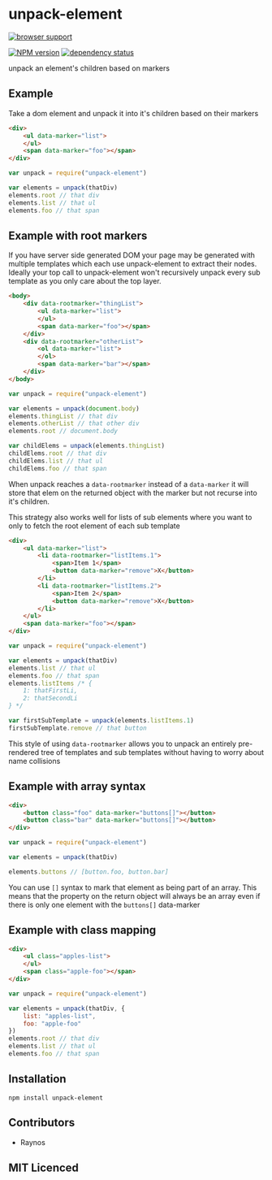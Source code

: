 # unpack-element

[![browser support][5]][6]

<!-- [![build status][1]][2]  -->
[![NPM version][7]][8] [![dependency status][3]][4]

unpack an element's children based on markers

## Example

Take a dom element and unpack it into it's children based on their markers

```html
<div>
    <ul data-marker="list">
    </ul>
    <span data-marker="foo"></span>
</div>
```

```js
var unpack = require("unpack-element")

var elements = unpack(thatDiv)
elements.root // that div
elements.list // that ul
elements.foo // that span
```

## Example with root markers

If you have server side generated DOM your page may be generated
    with multiple templates which each use unpack-element to
    extract their nodes. Ideally your top call to unpack-element
    won't recursively unpack every sub template as you only
    care about the top layer.

```html
<body>
    <div data-rootmarker="thingList">
        <ul data-marker="list">
        </ul>
        <span data-marker="foo"></span>
    </div>
    <div data-rootmarker="otherList">
        <ol data-marker="list">
        </ol>
        <span data-marker="bar"></span>
    </div>
</body>
```

```js
var unpack = require("unpack-element")

var elements = unpack(document.body)
elements.thingList // that div
elements.otherList // that other div
elements.root // document.body

var childElems = unpack(elements.thingList)
childElems.root // that div
childElems.list // that ul
childElems.foo // that span
```

When unpack reaches a `data-rootmarker` instead of a `data-marker`
    it will store that elem on the returned object with the
    marker but not recurse into it's children.

This strategy also works well for lists of sub elements where
    you want to only to fetch the root element of each sub
    template

```html
<div>
    <ul data-marker="list">
        <li data-rootmarker="listItems.1">
            <span>Item 1</span>
            <button data-marker="remove">X</button>
        </li>
        <li data-rootmarker="listItems.2">
            <span>Item 2</span>
            <button data-marker="remove">X</button>
        </li>
    </ul>
    <span data-marker="foo"></span>
</div>
```

```js
var unpack = require("unpack-element")

var elements = unpack(thatDiv)
elements.list // that ul
elements.foo // that span
elements.listItems /* {
    1: thatFirstLi,
    2: thatSecondLi
} */

var firstSubTemplate = unpack(elements.listItems.1)
firstSubTemplate.remove // that button
```

This style of using `data-rootmarker` allows you to unpack
    an entirely pre-rendered tree of templates and sub
    templates without having to worry about name collisions

## Example with array syntax

```html
<div>
    <button class="foo" data-marker="buttons[]"></button>
    <button class="bar" data-marker="buttons[]"></button>
</div>
```

```js
var unpack = require("unpack-element")

var elements = unpack(thatDiv)

elements.buttons // [button.foo, button.bar]
```

You can use `[]` syntax to mark that element as being part of
    an array. This means that the property on the return object
    will always be an array even if there is only one element
    with the `buttons[]` data-marker

## Example with class mapping

```html
<div>
    <ul class="apples-list">
    </ul>
    <span class="apple-foo"></span>
</div>
```

```js
var unpack = require("unpack-element")

var elements = unpack(thatDiv, {
    list: "apples-list",
    foo: "apple-foo"
})
elements.root // that div
elements.list // that ul
elements.foo // that span
```

## Installation

`npm install unpack-element`

## Contributors

 - Raynos

## MIT Licenced

  [1]: https://secure.travis-ci.org/Raynos/unpack-element.png
  [2]: https://travis-ci.org/Raynos/unpack-element
  [3]: https://david-dm.org/Raynos/unpack-element.png
  [4]: https://david-dm.org/Raynos/unpack-element
  [5]: https://ci.testling.com/Raynos/unpack-element.png
  [6]: https://ci.testling.com/Raynos/unpack-element
  [7]: https://badge.fury.io/js/unpack-element.png
  [8]: https://badge.fury.io/js/unpack-element
